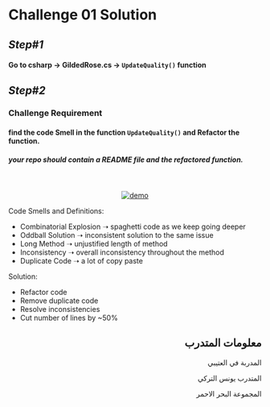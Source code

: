 # Challenge 01 Solution

## *Step#1*

#### Go to **csharp**  -> **GildedRose.cs** -> `UpdateQuality()` function 


## *Step#2*

### **Challenge Requirement**

#### find the code Smell in the function `UpdateQuality()` and Refactor the function.
##### your repo should contain a README file and the refactored function.

<br/>

<p align="center">
  <a href="https://bitchunk.co/" target="_blank"><img src="https://raw.githubusercontent.com/YounesAlturkey/bitchunk/main/frontend/src/assets/img/demo.gif" alt="demo"/></a>
</p>



Code Smells and Definitions:
- Combinatorial Explosion ➝ spaghetti code as we keep going deeper
- Oddball Solution ➝ inconsistent solution to the same issue
- Long Method ➝ unjustified length of method
- Inconsistency ➝ overall inconsistency throughout the method
- Duplicate Code ➝ a lot of copy paste

Solution:
- Refactor code
- Remove duplicate code
- Resolve inconsistencies
- Cut number of lines by ~50%


<div align="right">

## معلومات المتدرب

المدربة في العتيبي

المتدرب يونس التركي

المجموعة البحر الاحمر

</div>